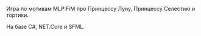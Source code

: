 Игра по мотивам MLP:FiM про Принцессу Луну, Принцессу Селестию и тортики.

На базе C#, NET.Core и SFML.
